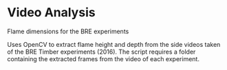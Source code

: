# Video Analysis
Flame dimensions for the BRE experiments

Uses OpenCV to extract flame height and depth from the side videos taken of the BRE Timber experiments (2016).
The script requires a folder containing the extracted frames from the video of each experiment.